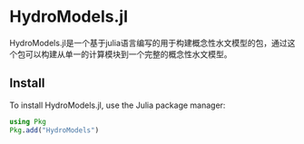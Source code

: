 # HydroModels.jl

HydroModels.jl是一个基于julia语言编写的用于构建概念性水文模型的包，通过这个包可以构建从单一的计算模块到一个完整的概念性水文模型。

## Install

To install HydroModels.jl, use the Julia package manager:

```julia
using Pkg
Pkg.add("HydroModels")
```